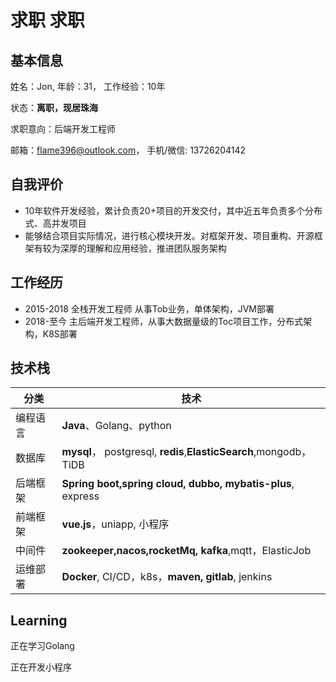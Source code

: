 # 求职 求职

## 基本信息
姓名：Jon, 年龄：31， 工作经验：10年

状态：**离职，现居珠海**

求职意向：后端开发工程师

邮箱：flame396@outlook.com， 手机/微信: 13726204142

## 自我评价
- 10年软件开发经验，累计负责20+项⽬的开发交付，其中近五年负责多个分布式、⾼并发项⽬
- 能够结合项⽬实际情况，进⾏核⼼模块开发。对框架开发、项⽬重构、开源框架有较为深厚的理解和应⽤经验，推进团队服务架构

## 工作经历

- 2015-2018 全栈开发⼯程师 从事Tob业务，单体架构，JVM部署
- 2018-⾄今 主后端开发⼯程师，从事⼤数据量级的Toc项⽬⼯作，分布式架构，K8S部署

## 技术栈
| 分类   | 技术                                                     |
|-|--------------------------------------------------------|
| 编程语言 | **Java**、Golang、python                                   |
| 数据库 | **mysql**， postgresql, **redis**,**ElasticSearch**,mongodb，TiDB  |
| 后端框架 | **Spring boot,spring cloud, dubbo, mybatis-plus**, express |
| 前端框架 | **vue.js**，uniapp, ⼩程序                                     |
| 中间件 | **zookeeper,nacos,rocketMq, kafka**,mqtt，ElasticJob        |
| 运维部署 | **Docker**, CI/CD，k8s，**maven, gitlab**, jenkins               |

## Learning
正在学习Golang

正在开发小程序
